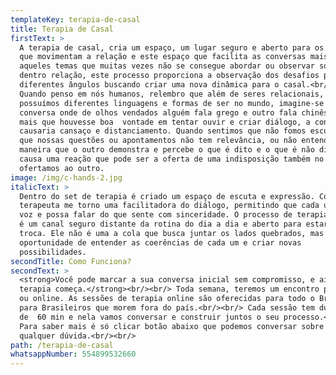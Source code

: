 ```yaml
---
templateKey: terapia-de-casal
title: Terapia de Casal
firstText: >
  A terapia de casal, cria um espaço, um lugar seguro e aberto para os diálogos
  que movimentam a relação e este espaço que facilita as conversas mais difíceis
  aqueles temas que muitas vezes não se consegue abordar ou observar sozinhos
  dentro relação, este processo proporciona a observação dos desafios por
  diferentes ângulos buscando criar uma nova dinâmica para o casal.<br/><br/>
  Quando penso em nós humanos, relembro que além de seres relacionais, também
  possuímos diferentes linguagens e formas de ser no mundo, imagine-se em uma
  conversa onde de olhos vendados alguém fala grego e outro fala chinês, por
  mais que houvesse boa  vontade em tentar ouvir e criar diálogo, a confusão
  causaria cansaço e distanciamento. Quando sentimos que não fomos escutados,
  que nossas questões ou apontamentos não tem relevância, ou não entendemos a
  maneira que o outro demonstra e percebe o que é dito e o que é não dito, isto
  causa uma reação que pode ser a oferta de uma indisposição também no que
  ofertamos ao outro.
image: /img/c-hands-2.jpg
italicText: >
  Dentro do set de terapia é criado um espaço de escuta e expressão. Como
  terapeuta me torno uma facilitadora do diálogo, permitindo que cada um tenha
  voz e possa falar do que sente com sinceridade. O processo de terapia de casal
  é um canal seguro distante da rotina do dia a dia e aberto para estar em
  troca. Ele não é uma a cola que busca juntar os lados quebrados, mas sim, a
  oportunidade de entender as coerências de cada um e criar novas
  possibilidades.
secondTitle: Como Funciona?
secondText: >
  <strong>Você pode marcar a sua conversa inicial sem compromisso, e aí a
  terapia começa.</strong><br/><br/> Toda semana, teremos um encontro presencial
  ou online. As sessões de terapia online são oferecidas para todo o Brasil e
  para Brasileiros que morem fora do país.<br/><br/> Cada sessão tem duração
  de  60 min e nela vamos conversar e construir juntos o seu processo.<br/><br/>
  Para saber mais é só clicar botão abaixo que podemos conversar sobre e
  qualquer dúvida.<br/><br/>
path: /terapia-de-casal
whatsappNumber: 554899532660
---
```

